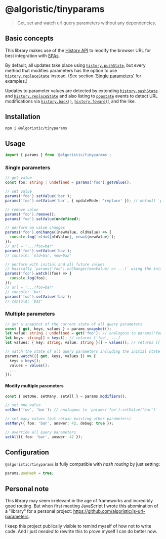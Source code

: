 # @algoristic/tinyparams

> Get, set and watch url query parameters without any dependencies.

## Basic concepts

This library makes use of the [History API](https://developer.mozilla.org/en-US/docs/Web/API/History_API) to modify the browser URL for best integration with [SPAs](https://en.wikipedia.org/wiki/Single-page_application).

By default, all updates take place using [`history.pushState`](https://developer.mozilla.org/en-US/docs/Web/API/History/pushState), but every method that modifies parameters has the option to use [`history.replaceState`](https://developer.mozilla.org/en-US/docs/Web/API/History/replaceState) instead. (See section ['Single parameters'](#single-parameters) for examples.)

Updates to parameter values are detected by extending [`history.pushState`](https://developer.mozilla.org/en-US/docs/Web/API/History/pushState) and [`history.replaceState`](https://developer.mozilla.org/en-US/docs/Web/API/History/replaceState) and also listing to [`popstate`](https://developer.mozilla.org/en-US/docs/Web/API/Window/popstate_event) events to detect URL modifications via [`history.back()`](https://developer.mozilla.org/en-US/docs/Web/API/History/back), [`history.foward()`](https://developer.mozilla.org/en-US/docs/Web/API/History/forward) and the like.

## Installation

```sh
npm i @algoristic/tinyparams
```

## Usage

```ts
import { params } from '@algoristic/tinyparams';
```

### Single parameters

```ts
// get value
const foo: string | undefined = params('foo').getValue();

// set value
params('foo').setValue('bar');
params('foo').setValue('bar', { updateMode: 'replace' }); // default 'push'

// remove value
params('foo').remove();
params('foo').setValue(undefined);

// perform on value changes
params('foo').onChange((newValue, oldValue) => {
  console.log(`old=${oldValue}, new=${newValue}`);
});
// url = '...?foo=bar'
params('foo').setValue('baz');
// console: 'old=bar, new=baz'

// perform with initial and all future values
// basically `params('foo').onChange((newValue) => ...)` using the initial value too
params('foo').watch((foo) => {
  console.log(foo);
});
// url = '...?foo=bar'
// console: 'bar'
params('foo').setValue('baz');
// console: 'baz'
```

### Multiple parameters

```ts
// get a snapshot of the current state of all query parameters
const { get, keys, values } = params.snapshot();
let value: string | undefined = get('foo'); // analogous to params('foo').getValue()
let keys: string[] = keys(); // returns ['foo', ...]
let values: { key: string; value: string }[] = values(); // returns [{ key: 'foo', value: 'bar' }, ...]

// watch the state of all query parameters including the initial state
params.watch(({ get, keys, values }) => {
  keys = keys();
  values = values();
  ...
});
```

#### Modify multiple parameters

```ts
const { setOne, setMany, setAll } = params.modifiers();

// set one value
setOne('foo', 'bar'); // analogous to `params('foo').setValue('bar')`

// set many values (but retain existing other parameters)
setMany({ foo: 'bar', answer: 42, debug: true });

// override all query parameters
setAll({ foo: 'bar', answer: 42 });
```

## Configuration

`@algoristic/tinyparams` is fully compatible with _hash routing_ by just setting:

```ts
params.useHash = true;
```

## Personal note

This library may seem irrelevant in the age of frameworks and incredibly good routing.
But when first meeting JavaScript I wrote this abomination of a "library" for a personal
project: https://github.com/algoristic/js-url-parameters.

I keep this project publically visible to remind myself of how not to write code.
And I just _needed_ to rewrite this to prove myself I can do better now.
